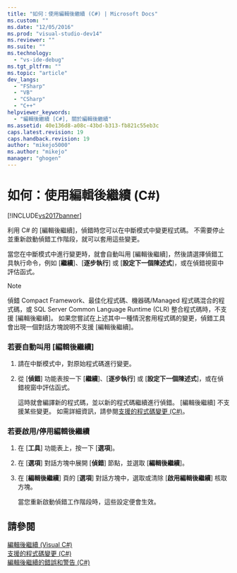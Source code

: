 ```yaml
---
title: "如何：使用編輯後繼續 (C#) | Microsoft Docs"
ms.custom: ""
ms.date: "12/05/2016"
ms.prod: "visual-studio-dev14"
ms.reviewer: ""
ms.suite: ""
ms.technology: 
  - "vs-ide-debug"
ms.tgt_pltfrm: ""
ms.topic: "article"
dev_langs: 
  - "FSharp"
  - "VB"
  - "CSharp"
  - "C++"
helpviewer_keywords: 
  - "編輯後繼續 [C#], 關於編輯後繼續"
ms.assetid: 40e136d8-a08c-43bd-b313-fb821c55eb3c
caps.latest.revision: 19
caps.handback.revision: 19
author: "mikejo5000"
ms.author: "mikejo"
manager: "ghogen"
---
```

# 如何：使用編輯後繼續 (C#)
[!INCLUDE[vs2017banner](../code-quality/includes/vs2017banner.md)]

利用 C\# 的 \[編輯後繼續\]，偵錯時您可以在中斷模式中變更程式碼。  不需要停止並重新啟動偵錯工作階段，就可以套用這些變更。  
  
 當您在中斷模式中進行變更時，就會自動叫用 \[編輯後繼續\]，然後請選擇偵錯工具執行命令，例如 \[**繼續**\]、\[**逐步執行**\] 或 \[**設定下一個陳述式**\]，或在偵錯視窗中評估函式。  
  
> [!NOTE]
>  偵錯 Compact Framework、最佳化程式碼、機器碼\/Managed 程式碼混合的程式碼，或 SQL Server Common Language Runtime \(CLR\) 整合程式碼時，不支援 \[編輯後繼續\]。  如果您嘗試在上述其中一種情況套用程式碼的變更，偵錯工具會出現一個對話方塊說明不支援 \[編輯後繼續\]。  
  
### 若要自動叫用 \[編輯後繼續\]  
  
1.  請在中斷模式中，對原始程式碼進行變更。  
  
2.  從 \[**偵錯**\] 功能表按一下 \[**繼續**\]、\[**逐步執行**\] 或 \[**設定下一個陳述式**\]，或在偵錯視窗中評估函式。  
  
     這時就會編譯新的程式碼，並以新的程式碼繼續進行偵錯。  \[編輯後繼續\] 不支援某些變更。  如需詳細資訊，請參閱[支援的程式碼變更 \(C\#\)](../debugger/supported-code-changes-csharp.md)。  
  
### 若要啟用\/停用編輯後繼續  
  
1.  在 \[**工具**\] 功能表上，按一下 \[**選項**\]。  
  
2.  在 \[**選項**\] 對話方塊中展開 \[**偵錯**\] 節點，並選取 \[**編輯後繼續**\]。  
  
3.  在 \[**編輯後繼續**\] 頁的 \[**選項**\] 對話方塊中，選取或清除 \[**啟用編輯後繼續**\] 核取方塊。  
  
     當您重新啟動偵錯工作階段時，這些設定便會生效。  
  
## 請參閱  
 [編輯後繼續 \(Visual C\#\)](../debugger/edit-and-continue-visual-csharp.md)   
 [支援的程式碼變更 \(C\#\)](../debugger/supported-code-changes-csharp.md)   
 [編輯後繼續的錯誤和警告 \(C\#\)](../misc/edit-and-continue-errors-and-warnings-csharp.md)